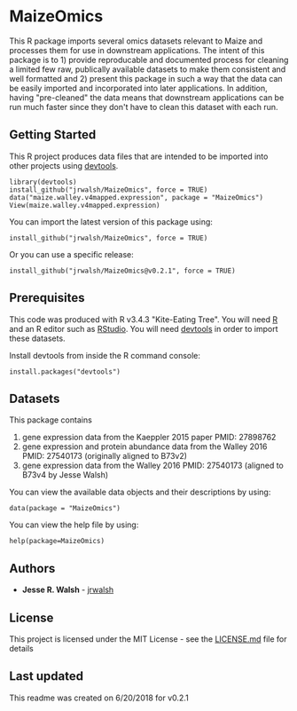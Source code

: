 # MaizeOmics

This R package imports several omics datasets relevant to Maize and processes them for use in downstream applications.  The intent of this package is to 1) provide reproducable and documented process for cleaning a limited few raw, publically available datasets to make them consistent and well formatted and 2) present this package in such a way that the data can be easily imported and incorporated into later applications.  In addition, having "pre-cleaned" the data means that downstream applications can be run much faster since they don't have to clean this dataset with each run.

## Getting Started

This R project produces data files that are intended to be imported into other projects using [devtools](https://www.r-project.org/nosvn/pandoc/devtools.html).

```
library(devtools)
install_github("jrwalsh/MaizeOmics", force = TRUE)
data("maize.walley.v4mapped.expression", package = "MaizeOmics")
View(maize.walley.v4mapped.expression)
```

You can import the latest version of this package using:
```
install_github("jrwalsh/MaizeOmics", force = TRUE)
```

Or you can use a specific release:
```
install_github("jrwalsh/MaizeOmics@v0.2.1", force = TRUE)
```

## Prerequisites

This code was produced with R v3.4.3 "Kite-Eating Tree". You will need [R](https://www.r-project.org/) and an R editor such as [RStudio](https://www.rstudio.com/). You will need [devtools](https://www.r-project.org/nosvn/pandoc/devtools.html) in order to import these datasets. 

Install devtools from inside the R command console:
```
install.packages("devtools")
```

## Datasets

This package contains 

1) gene expression data from the Kaeppler 2015 paper PMID: 27898762
2) gene expression and protein abundance data from the Walley 2016 PMID: 27540173 (originally aligned to B73v2)
3) gene expression data from the Walley 2016 PMID: 27540173 (aligned to B73v4 by Jesse Walsh)

You can view the available data objects and their descriptions by using:
```
data(package = "MaizeOmics")
```

You can view the help file by using:
```
help(package=MaizeOmics)
```

## Authors

* **Jesse R. Walsh** - [jrwalsh](https://github.com/jrwalsh)

## License

This project is licensed under the MIT License - see the [LICENSE.md](LICENSE.md) file for details

## Last updated
This readme was created on 6/20/2018 for v0.2.1
